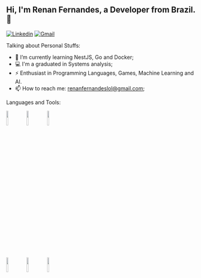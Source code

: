 ## Hi, I'm Renan Fernandes, a Developer from Brazil. 👋 
[![Linkedin](https://img.shields.io/badge/-LinkedIn-blue?style=flat&logo=Linkedin&logoColor=white)](https://www.linkedin.com/in/renan-fernandes-5924a9100/)
[![Gmail](https://img.shields.io/badge/-Gmail-c14438?style=flat&logo=Gmail&logoColor=white)](mailto:renanfernandeslol@gmail.com)
&nbsp;

Talking about Personal Stuffs:
- :man: I’m currently learning NestJS, Go and Docker; 
- :computer: I'm a graduated in Systems analysis;
- ⚡️ Enthusiast in Programming Languages, Games, Machine Learning and AI.
- :mailbox: How to reach me: renanfernandeslol@gmail.com;

Languages and Tools: 
<p>
  <code><img width="10%" src="https://www.vectorlogo.zone/logos/nodejs/nodejs-horizontal.svg"></code>
  <code><img width="10%" src="https://www.vectorlogo.zone/logos/nestjs/nestjs-ar21.svg"></code>
  <code><img width="10%" src="https://www.vectorlogo.zone/logos/adonisjs/adonisjs-ar21.svg"></code>
  <br />
  <code><img width="10%" src="https://www.vectorlogo.zone/logos/golang/golang-ar21.svg"></code>
  <code><img width="10%" src="https://www.vectorlogo.zone/logos/mysql/mysql-ar21.svg"></code>
  <code><img width="10%" src="https://www.vectorlogo.zone/logos/postgresql/postgresql-ar21.svg"></code>
</p>
